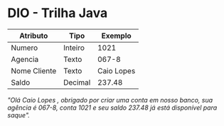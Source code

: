 # DIO - Trilha Java 


| Atributo  | Tipo     | Exemplo   
| --------- | ---------| ------- 
| Numero    | Inteiro  | 1021 
| Agencia   | Texto    | 067-8
| Nome Cliente | Texto    | Caio Lopes
| Saldo | Decimal |237.48

*"Olá Caio Lopes , obrigado por criar uma conta em nosso banco, sua agência é 067-8, conta 1021 e seu saldo 237.48 já está disponível para saque".*
